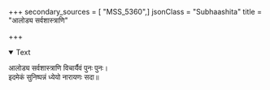 +++
secondary_sources = [ "MSS_5360",]
jsonClass = "Subhaashita"
title = "आलोड्य सर्वशास्त्राणि"

+++

<details open><summary>Text</summary>

आलोड्य सर्वशास्त्राणि विचार्यैवं पुनः पुनः।  
इदमेकं सुनिष्पन्नं ध्येयो नारायणः सदा॥
</details>
